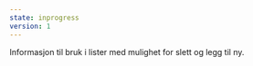 ```yaml
---
state: inprogress
version: 1
---
```

Informasjon til bruk i lister med mulighet for slett og legg til ny.